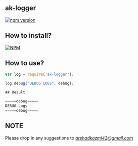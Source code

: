 ## ak-logger
[![npm version](https://badge.fury.io/js/ak-logger.svg)](https://badge.fury.io/js/ak-logger)

## How to install?

[![NPM](https://nodei.co/npm/ak-logger.png)](https://www.npmjs.com/package/ak-logger/)

## How to use?

```js
var log = require('ak-logger');

log.debug("DEBUG LOGS", debug);

## Result

=====debug=====
DEBUG Logs
=====debug=====

```


## NOTE

Please drop in any suggestions to <i>arshadkazmi42@gmail.com</i>


